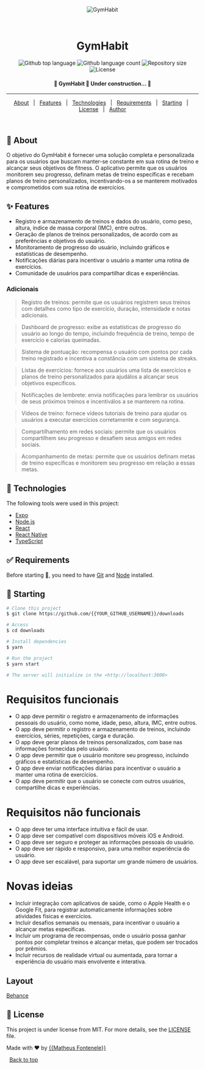 <div align="center" id="top"> 
  <img src="./.github/app.gif" alt="GymHabit" />

  &#xa0;

  <!-- <a href="https://GymHabit.netlify.app">Demo</a> -->
</div>

<h1 align="center">GymHabit</h1>

<p align="center">
  <img alt="Github top language" src="https://img.shields.io/github/languages/top/{{YOUR_GITHUB_USERNAME}}/GymHabit?color=56BEB8">

  <img alt="Github language count" src="https://img.shields.io/github/languages/count/{{YOUR_GITHUB_USERNAME}}/GymHabit?color=56BEB8">

  <img alt="Repository size" src="https://img.shields.io/github/repo-size/{{YOUR_GITHUB_USERNAME}}/GymHabit?color=56BEB8">

  <img alt="License" src="https://img.shields.io/github/license/{{YOUR_GITHUB_USERNAME}}/GymHabit?color=56BEB8">

  <!-- <img alt="Github issues" src="https://img.shields.io/github/issues/{{YOUR_GITHUB_USERNAME}}/GymHabit?color=56BEB8" /> -->

  <!-- <img alt="Github forks" src="https://img.shields.io/github/forks/{{YOUR_GITHUB_USERNAME}}/GymHabit?color=56BEB8" /> -->

  <!-- <img alt="Github stars" src="https://img.shields.io/github/stars/{{YOUR_GITHUB_USERNAME}}/GymHabit?color=56BEB8" /> -->
</p>

<!-- Status -->

<h4 align="center"> 
	🚧  GymHabit 🚀 Under construction...  🚧
</h4> 

<hr>

<p align="center">
  <a href="#dart-about">About</a> &#xa0; | &#xa0; 
  <a href="#sparkles-features">Features</a> &#xa0; | &#xa0;
  <a href="#rocket-technologies">Technologies</a> &#xa0; | &#xa0;
  <a href="#white_check_mark-requirements">Requirements</a> &#xa0; | &#xa0;
  <a href="#checkered_flag-starting">Starting</a> &#xa0; | &#xa0;
  <a href="#memo-license">License</a> &#xa0; | &#xa0;
  <a href="https://github.com/{{YOUR_GITHUB_USERNAME}}" target="_blank">Author</a>
</p>

<br>

## :dart: About ##

O objetivo do GymHabit é fornecer uma solução completa e personalizada para os usuários que buscam manter-se constante em sua rotina de treino e alcançar seus objetivos de fitness. O aplicativo permite que os usuários monitorem seu progresso, definam metas de treino específicas e recebam planos de treino personalizados, incentivando-os a se manterem motivados e comprometidos com sua rotina de exercícios.

## :sparkles: Features ##

- Registro e armazenamento de treinos e dados do usuário, como peso, altura, índice de massa corporal (IMC), entre outros.
- Geração de planos de treinos personalizados, de acordo com as preferências e objetivos do usuário.
- Monitoramento de progresso do usuário, incluindo gráficos e estatísticas de desempenho.
- Notificações diárias para incentivar o usuário a manter uma rotina de exercícios.
- Comunidade de usuários para compartilhar dicas e experiências.

### Adicionais
> Registro de treinos: permite que os usuários registrem seus treinos com detalhes como tipo de exercício, duração, intensidade e notas adicionais.

> Dashboard de progresso: exibe as estatísticas de progresso do usuário ao longo do tempo, incluindo frequência de treino, tempo de exercício e calorias queimadas.

> Sistema de pontuação: recompensa o usuário com pontos por cada treino registrado e incentiva a constância com um sistema de streaks.

> Listas de exercícios: fornece aos usuários uma lista de exercícios e planos de treino personalizados para ajudálos a alcançar seus objetivos específicos.

> Notificações de lembrete: envia notificações para lembrar os usuários de seus próximos treinos e incentiválos a se manterem na rotina.

> Vídeos de treino: fornece vídeos tutoriais de treino para ajudar os usuários a executar exercícios corretamente e com segurança.

> Compartilhamento em redes sociais: permite que os usuários compartilhem seu progresso e desafiem seus amigos em redes sociais.

> Acompanhamento de metas: permite que os usuários definam metas de treino específicas e monitorem seu progresso em relação a essas metas.

## :rocket: Technologies ##

The following tools were used in this project:

- [Expo](https://expo.io/)
- [Node.js](https://nodejs.org/en/)
- [React](https://pt-br.reactjs.org/)
- [React Native](https://reactnative.dev/)
- [TypeScript](https://www.typescriptlang.org/)

## :white_check_mark: Requirements ##

Before starting :checkered_flag:, you need to have [Git](https://git-scm.com) and [Node](https://nodejs.org/en/) installed.

## :checkered_flag: Starting ##

```bash
# Clone this project
$ git clone https://github.com/{{YOUR_GITHUB_USERNAME}}/downloads

# Access
$ cd downloads

# Install dependencies
$ yarn

# Run the project
$ yarn start

# The server will initialize in the <http://localhost:3000>
```


# Requisitos funcionais
- O app deve permitir o registro e armazenamento de informações pessoais do usuário, como nome, idade, peso, altura, IMC, entre outros.
- O app deve permitir o registro e armazenamento de treinos, incluindo exercícios, séries, repetições, carga e duração.
- O app deve gerar planos de treinos personalizados, com base nas informações fornecidas pelo usuário.
- O app deve permitir que o usuário monitore seu progresso, incluindo gráficos e estatísticas de desempenho.
- O app deve enviar notificações diárias para incentivar o usuário a manter uma rotina de exercícios.
- O app deve permitir que o usuário se conecte com outros usuários, compartilhe dicas e experiências.


# Requisitos não funcionais
- O app deve ter uma interface intuitiva e fácil de usar.
- O app deve ser compatível com dispositivos móveis iOS e Android.
- O app deve ser seguro e proteger as informações pessoais do usuário.
- O app deve ser rápido e responsivo, para uma melhor experiência do usuário.
- O app deve ser escalável, para suportar um grande número de usuários.

# Novas ideias
- Incluir integração com aplicativos de saúde, como o Apple Health e o Google Fit, para registrar automaticamente informações sobre atividades físicas e exercícios.
- Incluir desafios semanais ou mensais, para incentivar o usuário a alcançar metas específicas.
- Incluir um programa de recompensas, onde o usuário possa ganhar pontos por completar treinos e alcançar metas, que podem ser trocados por prêmios.
- Incluir recursos de realidade virtual ou aumentada, para tornar a experiência do usuário mais envolvente e interativa.

## Layout
<a href="https://www.behance.net/gallery/151584457/FitBody-UX-case-study?tracking_source=search_projects%7Cfitness+app">Behance</a>

## :memo: License ##

This project is under license from MIT. For more details, see the [LICENSE](LICENSE.md) file.


Made with :heart: by <a href="https://github.com/{{matheusFontenele}}" target="_blank">{{Matheus Fontenele}}</a>

&#xa0;
<a href="#top">Back to top</a>
